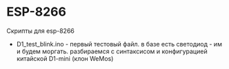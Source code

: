 # ESP-8266
Скрипты для esp-8266

* D1_test_blink.ino - первый тестовый файл. в базе есть светодиод - им и будем моргать. разбираемся с синтаксисом и конфигурацией китайской D1-mini (клон WeMos)
